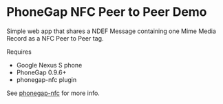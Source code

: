 # PhoneGap NFC Peer to Peer Demo

Simple web app that shares a NDEF Message containing one Mime Media Record as a NFC Peer to Peer tag. 

Requires 

* Google Nexus S phone
* PhoneGap 0.9.6+
* phonegap-nfc plugin

See [phonegap-nfc](https://github.com/chariotsolutions/phonegap-nfc) for more info.
